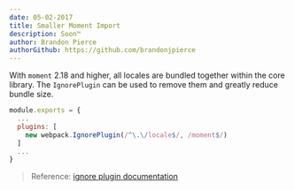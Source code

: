 ```yaml
---
date: 05-02-2017
title: Smaller Moment Import
description: Soon™
author: Brandon Pierce
authorGithub: https://github.com/brandonjpierce
---
```


With `moment` 2.18 and higher, all locales are bundled together within the core library. The `IgnorePlugin` can be used to remove them and greatly reduce bundle size.

```javascript
module.exports = {
  ...
  plugins: [
    new webpack.IgnorePlugin(/^\.\/locale$/, /moment$/)
  ]
  ...
}
```

> Reference: [ignore plugin documentation](https://webpack.js.org/plugins/ignore-plugin/)
